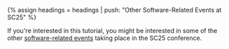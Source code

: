 {% assign headings = headings | push: "Other Software-Related Events at SC25" %}

If you're interested in this tutorial, you might be interested in some of the other [software-related events](https://bssw.io/events/sc25-software-related-events) taking place in the SC25 conference.
